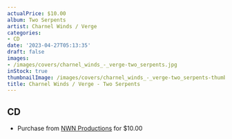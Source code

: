 ```yaml
---
actualPrice: $10.00
album: Two Serpents
artist: Charnel Winds / Verge
categories:
- CD
date: '2023-04-27T05:13:35'
draft: false
images:
- /images/covers/charnel_winds_-_verge-two_serpents.jpg
inStock: true
thumbnailImage: /images/covers/charnel_winds_-_verge-two_serpents-thumb.jpg
title: Charnel Winds / Verge - Two Serpents
---
```


## CD
* Purchase from [NWN Productions](http://shop.nwnprod.com/index.php?route=product/product&path=93&product_id=33010&sort=pd.name&order=ASC) for $10.00
